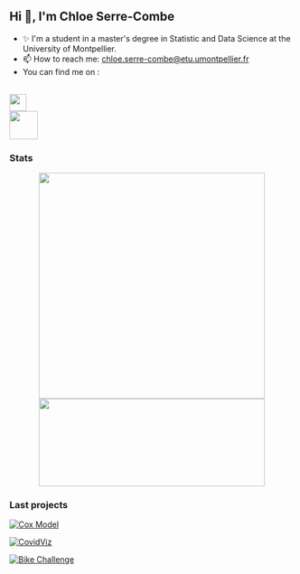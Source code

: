 
## Hi 👋, I'm Chloe Serre-Combe
 
- ✨ I'm a student in a master's degree in Statistic and Data Science at the University of Montpellier.
- 📫 How to reach me: chloe.serre-combe@etu.umontpellier.fr
- You can find me on : 
<div style="left: 1000px;">
  &nbsp;&nbsp;&nbsp;&nbsp;&nbsp;&nbsp;&nbsp; 
   <a href="https://linkedin.com/in/chloe-serre-combe-886647185" target="_blank" style="display:block;">
   <img align="center" src="https://raw.githubusercontent.com/peterthehan/peterthehan/master/assets/linkedin.svg" style="width: 30px;"/></a>
   <a href="https://gitlab.com/cserre-combe" target="_blank" style="display:block;">
   <img align="center" src="https://about.gitlab.com/images/press/logo/png/gitlab-icon-rgb.png" style="width: 50px;"/></a>
</div>


### Stats

<p align=center href="https://github.com/chloesrcb">
  <kbd><img width=400 src="https://github-readme-stats.vercel.app/api?username=chloesrcb&text_color=58a6ff&hide_border=true&theme=vue-dark&show_icons=true&bg_color=00000000"><img height=155 width=400 src="https://github-readme-stats.vercel.app/api/top-langs/?username=chloesrcb&layout=compact&langs_count=10&theme=vue-dark&text_color=58a6ff&hide_border=true&card_width=450&line_height=35&bg_color=00000000" /></kbd>
</p>

### Last projects 


[![Cox Model](https://github-readme-stats.vercel.app/api/pin/?username=jlidoine&repo=projet_Cox&theme=vue-dark&bg_color=00000000&text_color=58a6ff)](https://github.com/jlidoine/projet_Cox)

[![CovidViz](https://github-readme-stats.vercel.app/api/pin/?username=jihene-b3&repo=covidviz&theme=vue-dark&bg_color=00000000&text_color=58a6ff)](https://github.com/jihene-b3/covidviz)

[![Bike Challenge](https://github-readme-stats.vercel.app/api/pin/?username=chloesrcb&repo=bike_challenge&theme=vue-dark&bg_color=00000000&text_color=58a6ff)](https://github.com/chloesrcb/bike_challenge)
    



